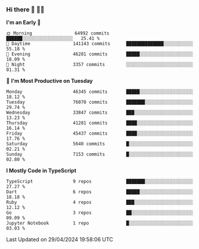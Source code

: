 ### Hi there 👋 🧑‍💻



<!--START_SECTION:waka-->
**I'm an Early 🐤** 

```text
🌞 Morning                64992 commits       ██████░░░░░░░░░░░░░░░░░░░   25.41 % 
🌆 Daytime                141143 commits      ██████████████░░░░░░░░░░░   55.18 % 
🌃 Evening                46281 commits       █████░░░░░░░░░░░░░░░░░░░░   18.09 % 
🌙 Night                  3357 commits        ░░░░░░░░░░░░░░░░░░░░░░░░░   01.31 % 
```
📅 **I'm Most Productive on Tuesday** 

```text
Monday                   46345 commits       █████░░░░░░░░░░░░░░░░░░░░   18.12 % 
Tuesday                  76070 commits       ███████░░░░░░░░░░░░░░░░░░   29.74 % 
Wednesday                33847 commits       ███░░░░░░░░░░░░░░░░░░░░░░   13.23 % 
Thursday                 41281 commits       ████░░░░░░░░░░░░░░░░░░░░░   16.14 % 
Friday                   45437 commits       ████░░░░░░░░░░░░░░░░░░░░░   17.76 % 
Saturday                 5640 commits        █░░░░░░░░░░░░░░░░░░░░░░░░   02.21 % 
Sunday                   7153 commits        █░░░░░░░░░░░░░░░░░░░░░░░░   02.80 % 
```


**I Mostly Code in TypeScript** 

```text
TypeScript               9 repos             ███████░░░░░░░░░░░░░░░░░░   27.27 % 
Dart                     6 repos             █████░░░░░░░░░░░░░░░░░░░░   18.18 % 
Ruby                     4 repos             ███░░░░░░░░░░░░░░░░░░░░░░   12.12 % 
Go                       3 repos             ██░░░░░░░░░░░░░░░░░░░░░░░   09.09 % 
Jupyter Notebook         1 repo              █░░░░░░░░░░░░░░░░░░░░░░░░   03.03 % 
```




 Last Updated on 29/04/2024 19:58:06 UTC
<!--END_SECTION:waka-->



